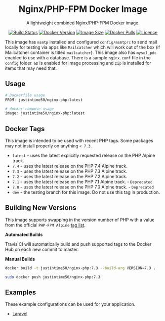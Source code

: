<div align="center">

# Nginx/PHP-FPM Docker Image

A lightweight combined Nginx/PHP-FPM Docker image.

[![Build Status](https://travis-ci.com/Justintime50/nginx-php-docker.svg?branch=master)](https://travis-ci.com/Justintime50/nginx-php-docker)
[![Docker Version](https://img.shields.io/docker/v/justintime50/nginx-php)](https://hub.docker.com/repository/docker/justintime50/nginx-php)
[![Image Size](https://img.shields.io/docker/image-size/justintime50/nginx-php)](https://hub.docker.com/repository/docker/justintime50/nginx-php)
[![Docker Pulls](https://img.shields.io/docker/pulls/justintime50/nginx-php)](https://hub.docker.com/repository/docker/justintime50/nginx-php)
[![Licence](https://img.shields.io/github/license/justintime50/nginx-php-docker)](LICENSE)

</div>

This image has `msmtp` installed and configured `config/msmtprc` to send mail locally for testing via apps like `Mailcatcher` which will work out of the box (if Mailcatcher container is titled `mailcatcher`).  This image also has `mysql_pdo` enabled to use with a database. There is a sample `nginx.conf` file in the `config` folder. `GD` is enabled for image processing and `zip` is installed for items that may need that.

## Usage

```bash
# Dockerfile usage
FROM: justintime50/nginx-php:latest

# docker-compose usage
image: justintime50/nginx-php:latest
```

## Docker Tags

This image is intended to be used with recent PHP tags. Some packages may not install properly on anything `< 7.3`.

- `latest` - uses the latest explicitly requested release on the PHP Alpine track.
- `7.4` - uses the latest release on the PHP 7.4 Alpine track.
- `7.3` - uses the latest release on the PHP 7.3 Alpine track.
- `7.2` - uses the latest release on the PHP 7.2 Alpine track.
- `7.1` - uses the latest release on the PHP 7.1 Alpine track. - `Deprecated`
- `7.0` - uses the latest release on the PHP 7.0 Alpine track. - `Deprecated`
- `dev` - the testing branch for this image. Do not use this tag in production.

## Building New Versions
This image supports swapping in the version number of PHP with a value from the official `PHP-FPM Alpine` [tag list](https://hub.docker.com/_/php).

**Automated Builds**

Travis CI will automatically build and push supported tags to the Docker Hub on each new commit to master.

**Manual Builds**

```bash
docker build -t justintime50/nginx-php:7.3 --build-arg VERSION=7.3 .

sudo docker push justintime50/nginx-php:7.3
```

## Examples
These example configurations can be used for your application.

- [Laravel](/examples/laravel)
